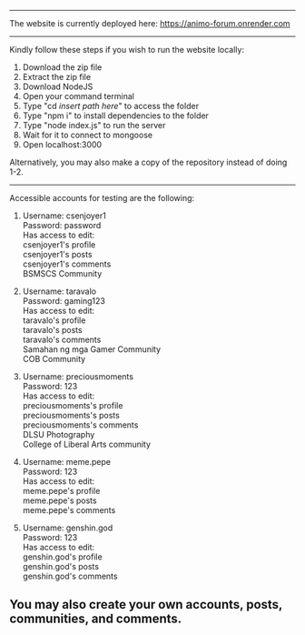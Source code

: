 --------------------------------------------------------------------------------------

The website is currently deployed here:
https://animo-forum.onrender.com

--------------------------------------------------------------------------------------
Kindly follow these steps if you wish to run the website locally:

1. Download the zip file
2. Extract the zip file
3. Download NodeJS
4. Open your command terminal
5. Type "cd *insert path here*" to access the folder
6. Type "npm i" to install dependencies to the folder
7. Type "node index.js" to run the server
8. Wait for it to connect to mongoose
9. Open localhost:3000

Alternatively, you may also make a copy of the repository instead of doing 1-2.

--------------------------------------------------------------------------------------

Accessible accounts for testing are the following:

1.  Username: csenjoyer1  
    Password: password  
        Has access to edit:  
        csenjoyer1's profile  
        csenjoyer1's posts  
        csenjoyer1's comments  
        BSMSCS Community  

2.  Username: taravalo  
    Password: gaming123  
        Has access to edit:  
        taravalo's profile  
        taravalo's posts  
        taravalo's comments  
        Samahan ng mga Gamer Community  
        COB Community  

3.  Username: preciousmoments  
    Password: 123  
        Has access to edit:  
        preciousmoments's profile  
        preciousmoments's posts  
        preciousmoments's comments  
        DLSU Photography  
        College of Liberal Arts community  

4.  Username: meme.pepe  
    Password: 123  
        Has access to edit:  
        meme.pepe's profile  
        meme.pepe's posts  
        meme.pepe's comments  

4.  Username: genshin.god  
    Password: 123  
        Has access to edit:  
        genshin.god's profile  
        genshin.god's posts  
        genshin.god's comments  

You may also create your own accounts, posts, communities, and comments.  
--------------------------------------------------------------------------------------
